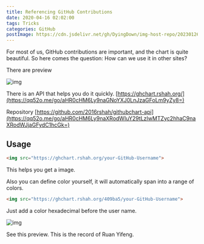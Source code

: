 ```yaml
---
title: Referencing GitHub Contributions
date: 2020-04-16 02:02:00
tags: Tricks
categories: GitHub
postImage: https://cdn.jsdelivr.net/gh/DyingDown/img-host-repo/202301260251860.png
---
```


For most of us, GitHub contributions are important, and the chart is quite beautiful. So here comes the question: How can we use it in other sites?

<!--more-->

There are preview

![img](https://ghchart.rshah.org/DyingDown)

There is an API that helps you do it quickly. [https://ghchart.rshah.org/](https://qq52o.me/go/aHR0cHM6Ly9naGNoYXJ0LnJzaGFoLm9yZy8=)

Repository [https://github.com/2016rshah/githubchart-api](https://qq52o.me/go/aHR0cHM6Ly9naXRodWIuY29tLzIwMTZyc2hhaC9naXRodWJjaGFydC1hcGk=)

## Usage

```html
<img src="https://ghchart.rshah.org/your-GitHub-Username">
```

This helps you get a image.

Also you can define color yourself, it will automatically span into a range of colors.

```html
<img src="https://ghchart.rshah.org/409ba5/your-GitHub-Username">
```

Just add a color hexadecimal before the user name.

![img](https://ghchart.rshah.org/409ba5/ruanyf)

See this preview. This is the record of Ruan Yifeng.